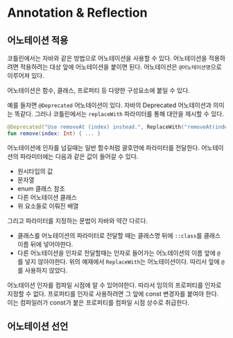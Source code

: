 # Annotation & Reflection

## 어노테이션 적용

코틀린에서는 자바와 같은 방법으로 어노테이션을 사용할 수 있다.
어노테이션을 적용하려면 적용하려는 대상 앞에 어노테이션을 붙이면 된다.
어노테이션은 `@어노테이션명`으로 이루어져 있다.

어노테이션은 함수, 클래스, 프로퍼티 등 다양한 구성요소에 붙일 수 있다.

예를 들자면 `@Deprecated` 어노테이션이 있다.
자바의 Deprecated 어노테이션과 의미는 똑같다. 그러나 코틀린에서는 `replaceWith` 파라미터를 통해 대안을 제시할 수 있다.

```kotlin
@Deprecated("Use removeAt (index) instead.", ReplaceWith("removeAt(index)"))
fun remove(index: Int) { ... }
```

어노테이션에 인자를 넘길때는 일반 함수처럼 괄호안에 파라미터를 전달한다.
어노테이션의 파라미터에는 다음과 같은 값이 들어갈 수 있다.
- 원시타입의 값
- 문자열
- enum 클래스 참조
- 다른 어노테이션 클래스
- 위 요소들로 이뤄진 배열

그리고 파라미터를 지정하는 문법이 자바와 약간 다르다.

- 클래스를 어노테이션의 파라미터로 전달할 때는 클래스명 뒤에 `::class`를 클래스 이름 뒤에 넣어야한다.
- 다른 어노테이션을 인자로 전달할때는 인자로 들어가는 어노테이션의 이름 앞에 `@`를 넣지 않아야한다.
  위의 예재에서 `ReplaceWith`는 어노테이션이다. 따리서 앞에 `@`를 사용하지 않았다.

어노테이션 인자를 컴파일 시점에 알 수 있어야한다. 따라서 임의의 프로퍼티를 인자로 지정할 수 없다.
프로퍼티를 인자로 사용하려면 그 앞에 const 변경자를 붙여야 한다. 이는 컴파일러가 const가 붙은 프로퍼티를 컴파일 시점 상수로 취급한다.

## 어노테이션 선언




